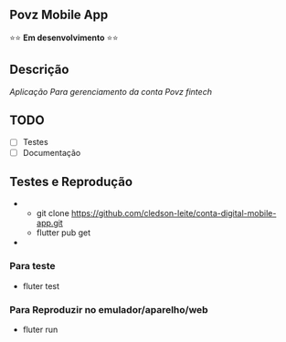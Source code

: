 ## Povz Mobile App
:star::star: **Em desenvolvimento** :star::star:

## Descrição

*Aplicação Para gerenciamento da conta Povz fintech*

## TODO
- [ ] Testes
- [ ] Documentação

## Testes e Reprodução
* 
  - git clone https://github.com/cledson-leite/conta-digital-mobile-app.git
  - flutter pub get
*
### Para teste
  - fluter test
### Para Reproduzir no emulador/aparelho/web
  - fluter run
